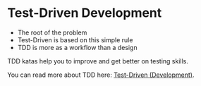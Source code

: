 # Test-Driven Development

- The root of the problem
- Test-Driven is based on this simple rule
- TDD is more as a workflow than a design

TDD katas help you to improve and get better on testing skills.

You can read more about TDD here: [Test-Driven (Development)](https://chemaclass.es/blog/test-driven-development/).
